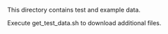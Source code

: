 This directory contains test and example data. 

Execute get_test_data.sh to download additional files.
